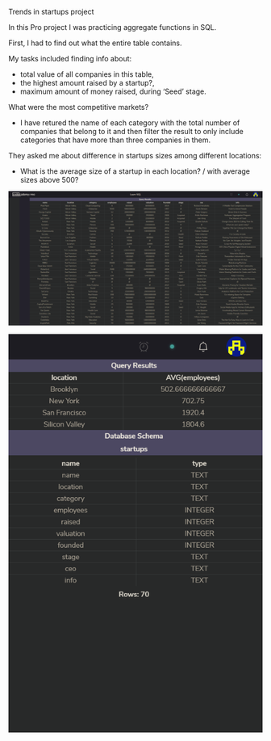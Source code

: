 Trends in startups project

In this Pro project I was practicing aggregate functions in SQL.  

First, I had to find out what the entire table contains.

My tasks included finding info about: 
  - total value of all companies in this table,   
  - the highest amount raised by a startup?,    
  - maximum amount of money raised, during ‘Seed’ stage.    

What were the most competitive markets?    
 - I have retured the name of each category with the total number of companies that belong to it and then filter the result to only include categories that have more than three       companies in them.
 
 They asked me about difference in startups sizes among different locations:
  - What is the average size of a startup in each location? / with average sizes above 500?
  
  
  
  ![Screenshot](code2.png)
  
  ![Screenshot](code1.png)
